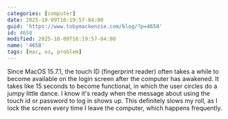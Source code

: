 ```yaml
---
categories: [computer]
date: 2025-10-09T16:19:57-04:00
guid: 'https://www.tobymackenzie.com/blog/?p=4658'
id: 4658
modified: 2025-10-09T16:19:57-04:00
name: '4658'
tags: [mac, os, problem]
---
```


Since MacOS 15.7.1, the touch ID (fingerprint reader) often takes a while to become available on the login screen after the computer has awakened.  It takes like 15 seconds to become functional, in which the user circles do a jumpy little dance.  I know it's ready when the message about using the touch id or password to log in shows up.  This definitely slows my roll, as I lock the screen every time I leave the computer, which happens frequently.

